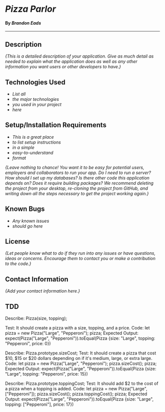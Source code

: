 # _Pizza Parlor_

#### By _**Brandon Eads**_

---

## Description

_{This is a detailed description of your application. Give as much detail as needed to explain what the application does as well as any other information you want users or other developers to have.}_

## Technologies Used

* _List all_
* _the major technologies_
* _you used in your project_
* _here_



## Setup/Installation Requirements

* _This is a great place_
* _to list setup instructions_
* _in a simple_
* _easy-to-understand_
* _format_

_{Leave nothing to chance! You want it to be easy for potential users, employers and collaborators to run your app. Do I need to run a server? How should I set up my databases? Is there other code this application depends on? Does it require building packages? We recommend deleting the project from your desktop, re-cloning the project from GitHub, and writing down all the steps necessary to get the project working again.}_

## Known Bugs

* _Any known issues_
* _should go here_

## License

_{Let people know what to do if they run into any issues or have questions, ideas or concerns.  Encourage them to contact you or make a contribution to the code.}_

## Contact Information

_{Add your contact information here.}_


## TDD

Describe: Pizza(size, topping);

Test: It should create a pizza with a size, topping, and a price.
Code: let pizza = new Pizza("Large", "Pepperoni");
      pizza;
Expected Output: expect(Pizza("Large", "Pepperoni")).toEqual(Pizza {size: "Large", topping: "Pepperoni", price: 0})


Describe: Pizza.prototype.sizeCost;
Test: It should create a pizza that cost $10, $15 or $20 dollars depending on if it's medium, large, or extra large.
Code: let pizza = new Pizza("Large", "Pepperoni");
      pizza.sizeCost();
      pizza;
Expected Output: expect(Pizza("Large", "Pepperoni")).toEqual(Pizza {size: "Large", topping: "Pepperoni", price: 15})


Describe: Pizza.prototype.toppingCost;
Test: It should add $2 to the cost of a pizza when a topping is added.
Code: let pizza = new Pizza("Large", ["Pepperoni"]);
      pizza.sizeCost();
      pizza.toppingCost();
      pizza;
Expected Output: expect(Pizza("Large", "Pepperoni")).toEqual(Pizza {size: "Large", topping: ["Pepperoni"], price: 17})
